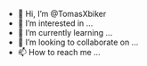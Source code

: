 - 👋 Hi, I’m @TomasXbiker
- 👀 I’m interested in ...
- 🌱 I’m currently learning ...
- 💞️ I’m looking to collaborate on ...
- 📫 How to reach me ...

<!---
TomasXbiker/TomasXbiker is a ✨ special ✨ repository because its `README.md` (this file) appears on your GitHub profile.
You can click the Preview link to take a look at your changes.
--->
